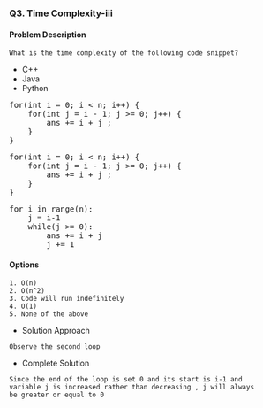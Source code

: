 ### Q3. Time Complexity-iii
#### Problem Description
```text
What is the time complexity of the following code snippet?
```
<ul>
<li><a>C++</a></li>
<li><a>Java</a></li>
<li><a>Python</a></li>
</ul>
<pre>
for(int i = 0; i &lt; n; i++) {
    for(int j = i - 1; j &gt;= 0; j++) {
        ans += i + j ;
    }
}
</pre>
<pre>
for(int i = 0; i &lt; n; i++) {
    for(int j = i - 1; j &gt;= 0; j++) {
        ans += i + j ;
    }
}
</pre>
<pre>
for i in range(n):
    j = i-1
    while(j &gt;= 0):
        ans += i + j 
        j += 1
</pre>

#### Options
```text
1. O(n)
2. O(n^2)
3. Code will run indefinitely
4. O(1)
5. None of the above
```
* Solution Approach
```text
Observe the second loop
```

* Complete Solution
```text
Since the end of the loop is set 0 and its start is i-1 and 
variable j is increased rather than decreasing , j will always 
be greater or equal to 0
```

